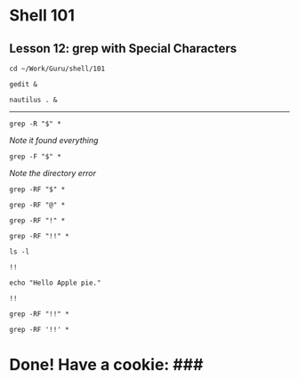 # Shell 101
## Lesson 12: grep with Special Characters

`cd ~/Work/Guru/shell/101`

`gedit &`

`nautilus . &`
___

`grep -R "$" *`

*Note it found everything*

`grep -F "$" *`

*Note the directory error*

`grep -RF "$" *`

`grep -RF "@" *`

`grep -RF "!" *`

`grep -RF "!!" *`

`ls -l`

`!!`

`echo "Hello Apple pie."`

`!!`

`grep -RF "!!" *`

`grep -RF '!!' *`

# Done! Have a cookie: ### #
